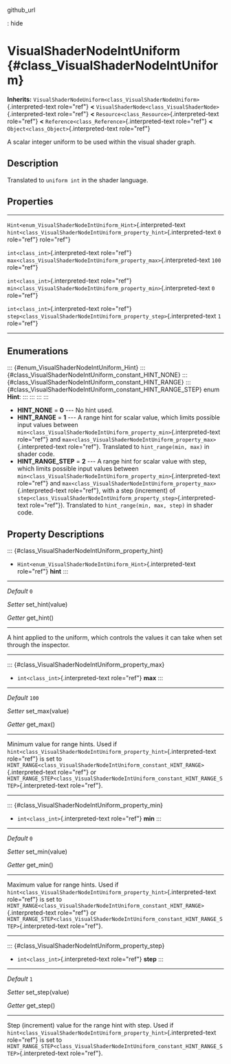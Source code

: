 github\_url

:   hide

VisualShaderNodeIntUniform {#class_VisualShaderNodeIntUniform}
==========================

**Inherits:**
`VisualShaderNodeUniform<class_VisualShaderNodeUniform>`{.interpreted-text
role="ref"} **\<**
`VisualShaderNode<class_VisualShaderNode>`{.interpreted-text role="ref"}
**\<** `Resource<class_Resource>`{.interpreted-text role="ref"} **\<**
`Reference<class_Reference>`{.interpreted-text role="ref"} **\<**
`Object<class_Object>`{.interpreted-text role="ref"}

A scalar integer uniform to be used within the visual shader graph.

Description
-----------

Translated to `uniform int` in the shader language.

Properties
----------

  ---------------------------------------------------------------- -------------------------------------------------------------------------- -------
  `Hint<enum_VisualShaderNodeIntUniform_Hint>`{.interpreted-text   `hint<class_VisualShaderNodeIntUniform_property_hint>`{.interpreted-text   `0`
  role="ref"}                                                      role="ref"}                                                                

  `int<class_int>`{.interpreted-text role="ref"}                   `max<class_VisualShaderNodeIntUniform_property_max>`{.interpreted-text     `100`
                                                                   role="ref"}                                                                

  `int<class_int>`{.interpreted-text role="ref"}                   `min<class_VisualShaderNodeIntUniform_property_min>`{.interpreted-text     `0`
                                                                   role="ref"}                                                                

  `int<class_int>`{.interpreted-text role="ref"}                   `step<class_VisualShaderNodeIntUniform_property_step>`{.interpreted-text   `1`
                                                                   role="ref"}                                                                
  ---------------------------------------------------------------- -------------------------------------------------------------------------- -------

Enumerations
------------

::: {#enum_VisualShaderNodeIntUniform_Hint}
::: {#class_VisualShaderNodeIntUniform_constant_HINT_NONE}
::: {#class_VisualShaderNodeIntUniform_constant_HINT_RANGE}
::: {#class_VisualShaderNodeIntUniform_constant_HINT_RANGE_STEP}
enum **Hint**:
:::
:::
:::
:::

-   **HINT\_NONE** = **0** \-\-- No hint used.
-   **HINT\_RANGE** = **1** \-\-- A range hint for scalar value, which
    limits possible input values between
    `min<class_VisualShaderNodeIntUniform_property_min>`{.interpreted-text
    role="ref"} and
    `max<class_VisualShaderNodeIntUniform_property_max>`{.interpreted-text
    role="ref"}. Translated to `hint_range(min, max)` in shader code.
-   **HINT\_RANGE\_STEP** = **2** \-\-- A range hint for scalar value
    with step, which limits possible input values between
    `min<class_VisualShaderNodeIntUniform_property_min>`{.interpreted-text
    role="ref"} and
    `max<class_VisualShaderNodeIntUniform_property_max>`{.interpreted-text
    role="ref"}, with a step (increment) of
    `step<class_VisualShaderNodeIntUniform_property_step>`{.interpreted-text
    role="ref"}). Translated to `hint_range(min, max, step)` in shader
    code.

Property Descriptions
---------------------

::: {#class_VisualShaderNodeIntUniform_property_hint}
-   `Hint<enum_VisualShaderNodeIntUniform_Hint>`{.interpreted-text
    role="ref"} **hint**
:::

  ----------- ------------------
  *Default*   `0`

  *Setter*    set\_hint(value)

  *Getter*    get\_hint()
  ----------- ------------------

A hint applied to the uniform, which controls the values it can take
when set through the inspector.

------------------------------------------------------------------------

::: {#class_VisualShaderNodeIntUniform_property_max}
-   `int<class_int>`{.interpreted-text role="ref"} **max**
:::

  ----------- -----------------
  *Default*   `100`

  *Setter*    set\_max(value)

  *Getter*    get\_max()
  ----------- -----------------

Minimum value for range hints. Used if
`hint<class_VisualShaderNodeIntUniform_property_hint>`{.interpreted-text
role="ref"} is set to
`HINT_RANGE<class_VisualShaderNodeIntUniform_constant_HINT_RANGE>`{.interpreted-text
role="ref"} or
`HINT_RANGE_STEP<class_VisualShaderNodeIntUniform_constant_HINT_RANGE_STEP>`{.interpreted-text
role="ref"}.

------------------------------------------------------------------------

::: {#class_VisualShaderNodeIntUniform_property_min}
-   `int<class_int>`{.interpreted-text role="ref"} **min**
:::

  ----------- -----------------
  *Default*   `0`

  *Setter*    set\_min(value)

  *Getter*    get\_min()
  ----------- -----------------

Maximum value for range hints. Used if
`hint<class_VisualShaderNodeIntUniform_property_hint>`{.interpreted-text
role="ref"} is set to
`HINT_RANGE<class_VisualShaderNodeIntUniform_constant_HINT_RANGE>`{.interpreted-text
role="ref"} or
`HINT_RANGE_STEP<class_VisualShaderNodeIntUniform_constant_HINT_RANGE_STEP>`{.interpreted-text
role="ref"}.

------------------------------------------------------------------------

::: {#class_VisualShaderNodeIntUniform_property_step}
-   `int<class_int>`{.interpreted-text role="ref"} **step**
:::

  ----------- ------------------
  *Default*   `1`

  *Setter*    set\_step(value)

  *Getter*    get\_step()
  ----------- ------------------

Step (increment) value for the range hint with step. Used if
`hint<class_VisualShaderNodeIntUniform_property_hint>`{.interpreted-text
role="ref"} is set to
`HINT_RANGE_STEP<class_VisualShaderNodeIntUniform_constant_HINT_RANGE_STEP>`{.interpreted-text
role="ref"}.
